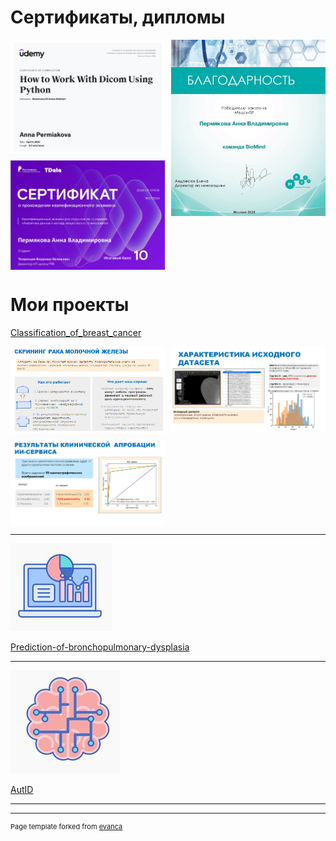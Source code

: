 # Сертификаты, дипломы 

<div style="display: grid; grid-template-columns: 1fr 1fr; gap: 10px;">
  <div style="display: flex; flex-direction: column; gap: 10px;">
    <img src="images/серт.jpg?raw=true" style="width: 100%;"/>
    <img src="images/Пермякова Анна Владимировна_серификат РТ_page-0001.jpg?raw=true" style="width: 100%;"/>
  </div>
  <img src="images/Благодарность.jpg?raw=true" style="width: 100%;"/>
</div>




# Мои проекты

[Classification_of_breast_cancer](https://github.com/annapermiakova/Stream-it_model_cancer_mammae/)

<div style="display: grid; grid-template-columns: 1fr 1fr; gap: 10px;">
  <img src="images/1.1.3.png?raw=true" style="width: 100%;"/>
  <img src="images/1.1.5.png?raw=true" style="width: 100%;"/>
  <img src="images/1.1.4.png?raw=true" style="width: 100%;"/>
</div>

 
---
<img src="images/2.png?raw=true"/>

[Prediction-of-bronchopulmonary-dysplasia](https://github.com/annapermiakova/Prediction-of-bronchopulmonary-dysplasia/)


---
<img src="images/3.png?raw=true"/>

[AutID](https://github.com/annapermiakova/AutID/)



---




---
<p style="font-size:11px">Page template forked from <a href="https://github.com/evanca/quick-portfolio">evanca</a></p>
<!-- Remove above link if you don't want to attibute -->
